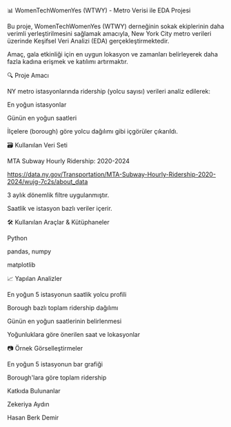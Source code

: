📊 WomenTechWomenYes (WTWY) - Metro Verisi ile EDA Projesi

Bu proje, WomenTechWomenYes (WTWY) derneğinin sokak ekiplerinin daha verimli yerleştirilmesini sağlamak amacıyla, New York City metro verileri üzerinde Keşifsel Veri Analizi (EDA) gerçekleştirmektedir.

Amaç, gala etkinliği için en uygun lokasyon ve zamanları belirleyerek daha fazla kadına erişmek ve katılımı artırmaktır.

🔍 Proje Amacı

NY metro istasyonlarında ridership (yolcu sayısı) verileri analiz edilerek:

En yoğun istasyonlar

Günün en yoğun saatleri

İlçelere (borough) göre yolcu dağılımı
gibi içgörüler çıkarıldı.

🗃️ Kullanılan Veri Seti

MTA Subway Hourly Ridership: 2020-2024

https://data.ny.gov/Transportation/MTA-Subway-Hourly-Ridership-2020-2024/wujg-7c2s/about_data

3 aylık dönemlik filtre uygulanmıştır.

Saatlik ve istasyon bazlı veriler içerir.

🛠️ Kullanılan Araçlar & Kütüphaneler

Python

pandas, numpy

matplotlib


📈 Yapılan Analizler

En yoğun 5 istasyonun saatlik yolcu profili

Borough bazlı toplam ridership dağılımı

Günün en yoğun saatlerinin belirlenmesi

Yoğunluklara göre önerilen saat ve lokasyonlar

📷 Örnek Görselleştirmeler

En yoğun 5 istasyonun bar grafiği

Borough'lara göre toplam ridership

Katkıda Bulunanlar

Zekeriya Aydın

Hasan Berk Demir
